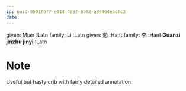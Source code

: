 ```yaml
---
id: uuid-9501f6f7-e014-4e8f-8a62-a89464eacfc3
date: 
---
```


given: Mian :Latn
family: Li  :Latn
given: 勉 :Hant
family: 李 :Hant
**Guanzi jinzhu jinyi** :Latn
# Note
Useful but hasty crib with fairly detailed annotation.